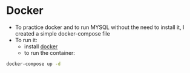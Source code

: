 # Docker
- To practice docker and to run MYSQL without the need to install it, I created a simple docker-compose file
- To run it:
  - install [docker](https://docs.docker.com/)
  - to run the container:
```bash
docker-compose up -d
```